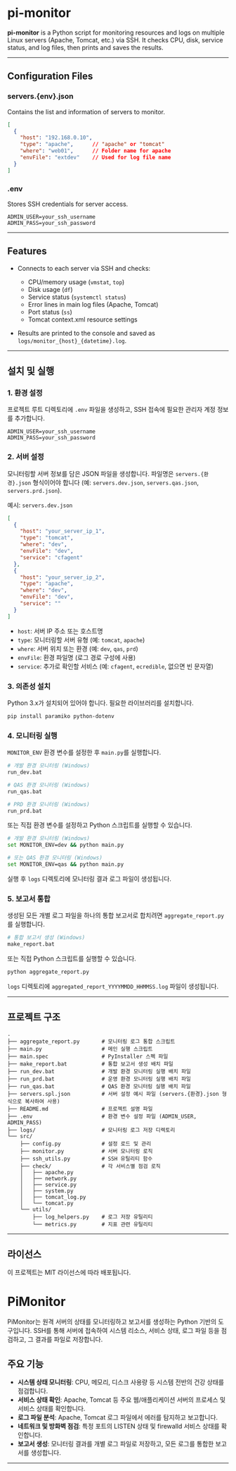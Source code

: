 # pi-monitor


**pi-monitor** is a Python script for monitoring resources and logs on multiple Linux servers (Apache, Tomcat, etc.) via SSH. It checks CPU, disk, service status, and log files, then prints and saves the results.

---

## Configuration Files

### servers.{env}.json

Contains the list and information of servers to monitor.

```json
[
  {
    "host": "192.168.0.10",
    "type": "apache",      // "apache" or "tomcat"
    "where": "web01",      // Folder name for apache
    "envFile": "extdev"    // Used for log file name
  }
]
```

### .env

Stores SSH credentials for server access.

```
ADMIN_USER=your_ssh_username
ADMIN_PASS=your_ssh_password
```

---

## Features

- Connects to each server via SSH and checks:
  - CPU/memory usage (`vmstat`, `top`)
  - Disk usage (`df`)
  - Service status (`systemctl status`)
  - Error lines in main log files (Apache, Tomcat)
  - Port status (`ss`)
  - Tomcat context.xml resource settings

- Results are printed to the console and saved as `logs/monitor_{host}_{datetime}.log`.

---

## 설치 및 실행

### 1. 환경 설정

프로젝트 루트 디렉토리에 `.env` 파일을 생성하고, SSH 접속에 필요한 관리자 계정 정보를 추가합니다.

```
ADMIN_USER=your_ssh_username
ADMIN_PASS=your_ssh_password
```

### 2. 서버 설정

모니터링할 서버 정보를 담은 JSON 파일을 생성합니다. 파일명은 `servers.{환경}.json` 형식이어야 합니다 (예: `servers.dev.json`, `servers.qas.json`, `servers.prd.json`).

예시: `servers.dev.json`
```json
[
  {
    "host": "your_server_ip_1",
    "type": "tomcat",
    "where": "dev",
    "envFile": "dev",
    "service": "cfagent"
  },
  {
    "host": "your_server_ip_2",
    "type": "apache",
    "where": "dev",
    "envFile": "dev",
    "service": ""
  }
]
```

- `host`: 서버 IP 주소 또는 호스트명
- `type`: 모니터링할 서버 유형 (예: `tomcat`, `apache`)
- `where`: 서버 위치 또는 환경 (예: `dev`, `qas`, `prd`)
- `envFile`: 환경 파일명 (로그 경로 구성에 사용)
- `service`: 추가로 확인할 서비스 (예: `cfagent`, `ecredible`, 없으면 빈 문자열)

### 3. 의존성 설치

Python 3.x가 설치되어 있어야 합니다. 필요한 라이브러리를 설치합니다.

```bash
pip install paramiko python-dotenv
```

### 4. 모니터링 실행

`MONITOR_ENV` 환경 변수를 설정한 후 `main.py`를 실행합니다.

```bash
# 개발 환경 모니터링 (Windows)
run_dev.bat

# QAS 환경 모니터링 (Windows)
run_qas.bat

# PRD 환경 모니터링 (Windows)
run_prd.bat
```

또는 직접 환경 변수를 설정하고 Python 스크립트를 실행할 수 있습니다.

```bash
# 개발 환경 모니터링 (Windows)
set MONITOR_ENV=dev && python main.py

# 또는 QAS 환경 모니터링 (Windows)
set MONITOR_ENV=qas && python main.py
```

실행 후 `logs` 디렉토리에 모니터링 결과 로그 파일이 생성됩니다.

### 5. 보고서 통합

생성된 모든 개별 로그 파일을 하나의 통합 보고서로 합치려면 `aggregate_report.py`를 실행합니다.

```bash
# 통합 보고서 생성 (Windows)
make_report.bat
```

또는 직접 Python 스크립트를 실행할 수 있습니다.

```bash
python aggregate_report.py
```

`logs` 디렉토리에 `aggregated_report_YYYYMMDD_HHMMSS.log` 파일이 생성됩니다.

---

## 프로젝트 구조

```
.
├── aggregate_report.py       # 모니터링 로그 통합 스크립트
├── main.py                   # 메인 실행 스크립트
├── main.spec                 # PyInstaller 스펙 파일
├── make_report.bat           # 통합 보고서 생성 배치 파일
├── run_dev.bat               # 개발 환경 모니터링 실행 배치 파일
├── run_prd.bat               # 운영 환경 모니터링 실행 배치 파일
├── run_qas.bat               # QAS 환경 모니터링 실행 배치 파일
├── servers.spl.json          # 서버 설정 예시 파일 (servers.{환경}.json 형식으로 복사하여 사용)
├── README.md                 # 프로젝트 설명 파일
├── .env                      # 환경 변수 설정 파일 (ADMIN_USER, ADMIN_PASS)
├── logs/                     # 모니터링 로그 저장 디렉토리
└── src/
    ├── config.py             # 설정 로드 및 관리
    ├── monitor.py            # 서버 모니터링 로직
    ├── ssh_utils.py          # SSH 유틸리티 함수
    ├── check/                # 각 서비스별 점검 로직
    │   ├── apache.py
    │   ├── network.py
    │   ├── service.py
    │   ├── system.py
    │   ├── tomcat_log.py
    │   └── tomcat.py
    └── utils/
        ├── log_helpers.py    # 로그 저장 유틸리티
        └── metrics.py        # 지표 관련 유틸리티
```

---

## 라이선스

이 프로젝트는 MIT 라이선스에 따라 배포됩니다.


# PiMonitor

PiMonitor는 원격 서버의 상태를 모니터링하고 보고서를 생성하는 Python 기반의 도구입니다. SSH를 통해 서버에 접속하여 시스템 리소스, 서비스 상태, 로그 파일 등을 점검하고, 그 결과를 파일로 저장합니다.

## 주요 기능

- **시스템 상태 모니터링**: CPU, 메모리, 디스크 사용량 등 시스템 전반의 건강 상태를 점검합니다.
- **서비스 상태 확인**: Apache, Tomcat 등 주요 웹/애플리케이션 서버의 프로세스 및 서비스 상태를 확인합니다.
- **로그 파일 분석**: Apache, Tomcat 로그 파일에서 에러를 탐지하고 보고합니다.
- **네트워크 및 방화벽 점검**: 특정 포트의 LISTEN 상태 및 firewalld 서비스 상태를 확인합니다.
- **보고서 생성**: 모니터링 결과를 개별 로그 파일로 저장하고, 모든 로그를 통합한 보고서를 생성합니다.



---


